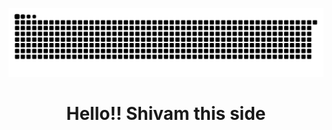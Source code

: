 <p align = "center">
	<img src = "https://github.com/7oSkaaa/7oSkaaa/blob/output/github-contribution-grid-snake.svg?" alt = "Snake Game"/>
</p>
<h1 align = "center">
            Hello!! Shivam this side  
	<br>
	<br>
	 <p align = "center">
     <img src="https://media.giphy.com/media/eRL7VFTNw0tidMQjLY/giphy.gif" alt="" height="150">
    </p>
    </h1>
   
